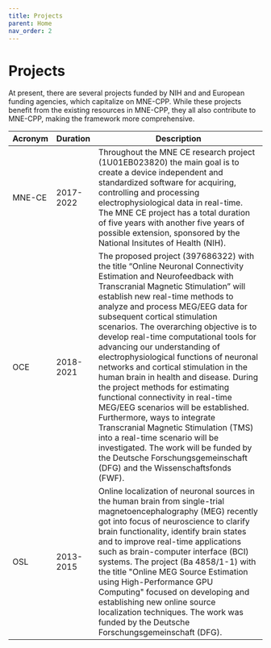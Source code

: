 ```yaml
---
title: Projects
parent: Home
nav_order: 2
---
```


# Projects

At present, there are several projects funded by NIH and and European funding agencies, which capitalize on MNE-CPP. While these projects benefit from the existing resources in MNE-CPP, they all also contribute to MNE-CPP, making the framework more comprehensive.

| Acronym | Duration | Description |
|-------|-------|-------|
| MNE-CE | 2017-2022 | Throughout the MNE CE research project (1U01EB023820) the main goal is to create a device independent and standardized software for acquiring, controlling and processing electrophysiological data in real-time. The MNE CE project has a total duration of five years with another five years of possible extension, sponsored by the National Insitutes of Health (NIH). |
| OCE | 2018-2021 | The proposed project (397686322) with the title “Online Neuronal Connectivity Estimation and Neurofeedback with Transcranial Magnetic Stimulation” will establish new real-time methods to analyze and process MEG/EEG data for subsequent cortical stimulation scenarios. The overarching objective is to develop real-time computational tools for advancing our understanding of electrophysiological functions of neuronal networks and cortical stimulation in the human brain in health and disease. During the project methods for estimating functional connectivity in real-time MEG/EEG scenarios will be established. Furthermore, ways to integrate Transcranial Magnetic Stimulation (TMS) into a real-time scenario will be investigated. The work will be funded by the Deutsche Forschungsgemeinschaft (DFG) and the Wissenschaftsfonds (FWF). |
| OSL | 2013-2015 | Online localization of neuronal sources in the human brain from single-trial magnetoencephalography (MEG) recently got into focus of neuroscience to clarify brain functionality, identify brain states and to improve real-time applications such as brain-computer interface (BCI) systems. The project (Ba 4858/1-1) with the title "Online MEG Source Estimation using High-Performance GPU Computing" focused on developing and establishing new online source localization techniques. The work was funded by the Deutsche Forschungsgemeinschaft (DFG). |
